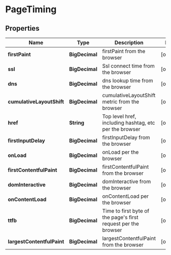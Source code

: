 

# PageTiming


## Properties

| Name | Type | Description | Notes |
|------------ | ------------- | ------------- | -------------|
|**firstPaint** | **BigDecimal** | firstPaint from the browser |  [optional] |
|**ssl** | **BigDecimal** | Ssl connect time from the browser |  [optional] |
|**dns** | **BigDecimal** | dns lookup time from the browser |  [optional] |
|**cumulativeLayoutShift** | **BigDecimal** | cumulativeLayoutShift metric from the browser |  [optional] |
|**href** | **String** | Top level href, including hashtag, etc per the browser |  [optional] |
|**firstInputDelay** | **BigDecimal** | firstInputDelay from the browser |  [optional] |
|**onLoad** | **BigDecimal** | onLoad per the browser |  [optional] |
|**firstContentfulPaint** | **BigDecimal** | firstContentfulPaint from the browser |  [optional] |
|**domInteractive** | **BigDecimal** | domInteractive from the browser |  [optional] |
|**onContentLoad** | **BigDecimal** | onContentLoad per the browser |  [optional] |
|**ttfb** | **BigDecimal** | Time to first byte of the page&#39;s first request per the browser |  [optional] |
|**largestContentfulPaint** | **BigDecimal** | largestContentfulPaint from the browser |  [optional] |



